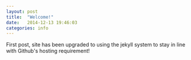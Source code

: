 ```yaml
---
layout: post
title:  "Welcome!"
date:   2014-12-13 19:46:03
categories: info
---
```


First post, site has been upgraded to using the jekyll system to stay in line with Github's hosting requirement!